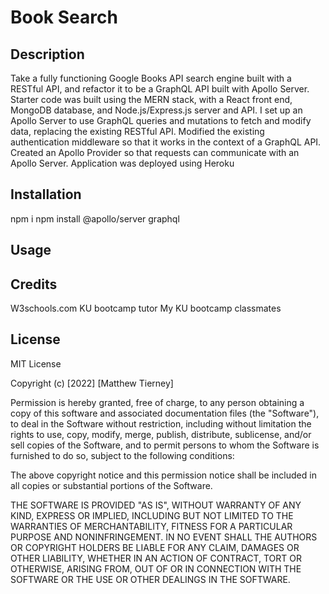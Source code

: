 # Book Search

## Description
Take a fully functioning Google Books API search engine built with a RESTful API, and refactor it to be a GraphQL API built with Apollo Server. Starter code was built using the MERN stack, with a React front end, MongoDB database, and Node.js/Express.js server and API.
I set up an Apollo Server to use GraphQL queries and mutations to fetch and modify data, replacing the existing RESTful API.
Modified the existing authentication middleware so that it works in the context of a GraphQL API.
Created an Apollo Provider so that requests can communicate with an Apollo Server.
Application was deployed using Heroku

## Installation 
npm i 
npm install @apollo/server graphql

## Usage


## Credits
W3schools.com
KU bootcamp tutor 
My KU bootcamp classmates


## License 

MIT License

Copyright (c) [2022] [Matthew Tierney]

Permission is hereby granted, free of charge, to any person obtaining a copy
of this software and associated documentation files (the "Software"), to deal
in the Software without restriction, including without limitation the rights
to use, copy, modify, merge, publish, distribute, sublicense, and/or sell
copies of the Software, and to permit persons to whom the Software is
furnished to do so, subject to the following conditions:

The above copyright notice and this permission notice shall be included in all
copies or substantial portions of the Software.

THE SOFTWARE IS PROVIDED "AS IS", WITHOUT WARRANTY OF ANY KIND, EXPRESS OR
IMPLIED, INCLUDING BUT NOT LIMITED TO THE WARRANTIES OF MERCHANTABILITY,
FITNESS FOR A PARTICULAR PURPOSE AND NONINFRINGEMENT. IN NO EVENT SHALL THE
AUTHORS OR COPYRIGHT HOLDERS BE LIABLE FOR ANY CLAIM, DAMAGES OR OTHER
LIABILITY, WHETHER IN AN ACTION OF CONTRACT, TORT OR OTHERWISE, ARISING FROM,
OUT OF OR IN CONNECTION WITH THE SOFTWARE OR THE USE OR OTHER DEALINGS IN THE
SOFTWARE.
